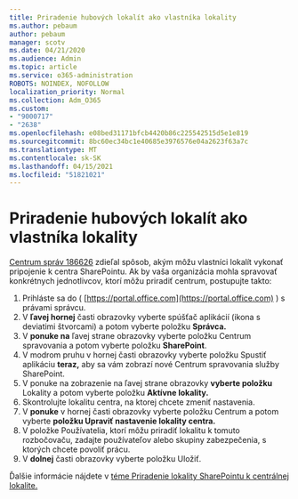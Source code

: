 ```yaml
---
title: Priradenie hubových lokalít ako vlastníka lokality
ms.author: pebaum
author: pebaum
manager: scotv
ms.date: 04/21/2020
ms.audience: Admin
ms.topic: article
ms.service: o365-administration
ROBOTS: NOINDEX, NOFOLLOW
localization_priority: Normal
ms.collection: Adm_O365
ms.custom:
- "9000717"
- "2638"
ms.openlocfilehash: e08bed31171bfcb4420b86c225542515d5e1e819
ms.sourcegitcommit: 8bc60ec34bc1e40685e3976576e04a2623f63a7c
ms.translationtype: MT
ms.contentlocale: sk-SK
ms.lasthandoff: 04/15/2021
ms.locfileid: "51821021"
---
```

# <a name="associate-hub-sites-as-site-owner"></a>Priradenie hubových lokalít ako vlastníka lokality

[Centrum správ 186626](https://admin.microsoft.com/Adminportal/Home?source=applauncher#/MessageCenter?id=MC186626) zdieľal spôsob, akým môžu vlastníci lokalít vykonať pripojenie k centra SharePointu. Ak by vaša organizácia mohla spravovať konkrétnych jednotlivcov, ktorí môžu priradiť centrum, postupujte takto: 

1. Prihláste sa do ( [https://portal.office.com](https://portal.office.com) ) s právami správcu.
2. V **ľavej hornej** časti obrazovky vyberte spúšťač aplikácií (ikona s deviatimi štvorcami) a potom vyberte položku **Správca.**
3. V **ponuke na** ľavej strane obrazovky vyberte položku Centrum spravovania a potom vyberte položku **SharePoint**.
4. V modrom pruhu v hornej časti obrazovky vyberte položku Spustiť aplikáciu **teraz,** aby sa vám zobrazí nové Centrum spravovania služby SharePoint.
5. V ponuke na zobrazenie na ľavej strane obrazovky **vyberte položku** Lokality a potom vyberte položku **Aktívne lokality.**
6. Skontrolujte lokalitu centra, na ktorej chcete zmeniť nastavenia.
7. V **ponuke** v hornej časti obrazovky vyberte položku Centrum a potom vyberte **položku Upraviť nastavenie lokality centra.**
8. V položke Používatelia, ktorí môžu priradiť lokalitu k tomuto rozbočovaču, zadajte používateľov alebo skupiny zabezpečenia, s ktorých chcete povoliť prácu.
9. V **dolnej** časti obrazovky vyberte položku Uložiť.

Ďalšie informácie nájdete v [téme Priradenie lokality SharePointu k centrálnej lokalite.](https://support.office.com/article/associate-a-sharepoint-site-with-a-hub-site-ae0009fd-af04-4d3d-917d-88edb43efc05) 